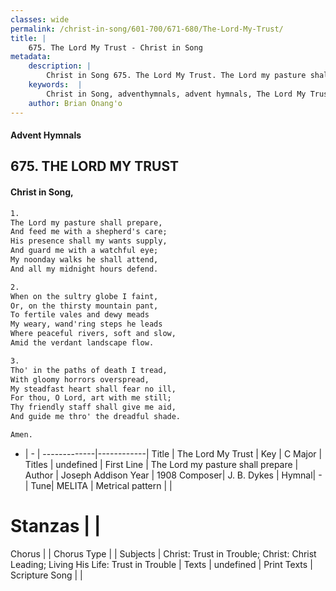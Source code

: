 ```yaml
---
classes: wide
permalink: /christ-in-song/601-700/671-680/The-Lord-My-Trust/
title: |
    675. The Lord My Trust - Christ in Song
metadata:
    description: |
        Christ in Song 675. The Lord My Trust. The Lord my pasture shall prepare, And feed me with a shepherd's care; His presence shall my wants supply, And guard me with a watchful eye; My noonday walks he shall attend, And all my midnight hours defend.
    keywords:  |
        Christ in Song, adventhymnals, advent hymnals, The Lord My Trust, The Lord my pasture shall prepare. 
    author: Brian Onang'o
---
```


#### Advent Hymnals
## 675. THE LORD MY TRUST
####  Christ in Song,

```txt
1.
The Lord my pasture shall prepare,
And feed me with a shepherd's care;
His presence shall my wants supply,
And guard me with a watchful eye;
My noonday walks he shall attend,
And all my midnight hours defend.

2.
When on the sultry globe I faint,
Or, on the thirsty mountain pant,
To fertile vales and dewy meads
My weary, wand'ring steps he leads
Where peaceful rivers, soft and slow,
Amid the verdant landscape flow.

3.
Tho' in the paths of death I tread,
With gloomy horrors overspread,
My steadfast heart shall fear no ill,
For thou, O Lord, art with me still;
Thy friendly staff shall give me aid,
And guide me thro' the dreadful shade.

Amen.

```

- |   -  |
-------------|------------|
Title | The Lord My Trust |
Key | C Major |
Titles | undefined |
First Line | The Lord my pasture shall prepare |
Author | Joseph Addison
Year | 1908
Composer| J. B. Dykes |
Hymnal|  - |
Tune| MELITA |
Metrical pattern | |
# Stanzas |  |
Chorus |  |
Chorus Type |  |
Subjects | Christ: Trust in Trouble; Christ: Christ Leading; Living His Life: Trust in Trouble |
Texts | undefined |
Print Texts | 
Scripture Song |  |
    
